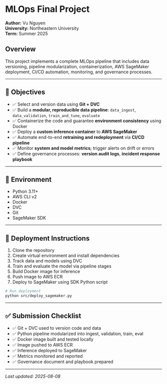 # MLOps Final Project

**Author:** Vu Nguyen  
**University:** Northeastern University  
**Term:** Summer 2025  

## Overview

This project implements a complete MLOps pipeline that includes data versioning, pipeline modularization, containerization, AWS SageMaker deployment, CI/CD automation, monitoring, and governance processes.

---

## 📌 Objectives

- ✅ Select and version data using **Git + DVC**
- ✅ Build a **modular, reproducible data pipeline**: `data_ingest`, `data_validation`, `train_and_tune`, `evaluate`
- ✅ Containerize the code and guarantee **environment consistency** using Docker
- ✅ Deploy a **custom inference container** to **AWS SageMaker**
- ✅ Automate end-to-end **retraining and redeployment** via **CI/CD pipeline**
- ✅ Monitor **system and model metrics**; trigger alerts on drift or errors
- ✅ Define governance processes: **version audit logs**, **incident response playbook**

---

## 🐍 Environment

- Python 3.11+
- AWS CLI v2
- Docker
- DVC
- Git
- SageMaker SDK

---

## 🚀 Deployment Instructions

1. Clone the repository  
2. Create virtual environment and install dependencies  
3. Track data and models using DVC  
4. Train and evaluate the model via pipeline stages  
5. Build Docker image for inference  
6. Push image to AWS ECR  
7. Deploy to SageMaker using SDK Python script  

```bash
# Run deployment
python src/deploy_sagemaker.py
```

---

## ✅ Submission Checklist

- ✅ Git + DVC used to version code and data
- ✅ Python pipeline modularized into ingest, validation, train, eval
- ✅ Docker image built and tested locally
- ✅ Image pushed to AWS ECR
- ✅ Inference deployed to SageMaker
- ✅ Metrics monitored and reported
- ✅ Governance document and playbook prepared

---

_Last updated: 2025-08-08_
